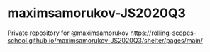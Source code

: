 # maximsamorukov-JS2020Q3
Private repository for @maximsamorukov
https://rolling-scopes-school.github.io/maximsamorukov-JS2020Q3/shelter/pages/main/
